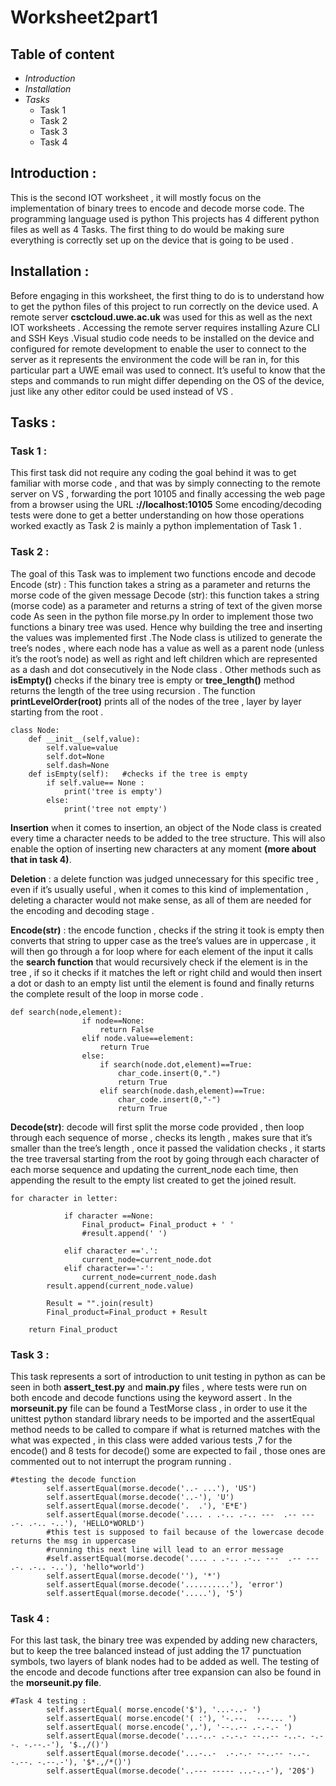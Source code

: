 # Worksheet2part1

## Table of content 
* *Introduction*
* *Installation*
* *Tasks*
    + Task 1
    + Task 2
    + Task 3
    + Task 4
## Introduction :
This is the second IOT worksheet , it will mostly focus on the implementation of binary trees to encode and decode morse code.
The programming language used is python 
This projects has 4 different python files as well as 4 Tasks.
The first thing to do would be making sure everything is correctly set up on the device that is going to be used .
## Installation :
Before engaging in this worksheet, the first thing to do is to understand how to get the python files of this project to run correctly on the device used.
A remote server **csctcloud.uwe.ac.uk** was used for this as well as the next IOT worksheets . Accessing the remote server requires installing   Azure CLI and SSH Keys  .Visual studio code needs to be installed on the device and configured for remote development to enable the user to connect to the server as it represents the environment the code will be ran in, for this particular part a UWE email was used to connect.
It’s useful to know that the steps and commands to run might differ depending on the OS of the device, just like any other editor could be used instead of VS .
## Tasks : 
### Task 1 :
This first task did not require any coding the goal behind it was to get familiar with morse code , and that was by simply connecting to the remote server on VS , forwarding the port 10105 and finally accessing the web page from a browser using the URL **://localhost:10105** 
Some encoding/decoding tests were done to get a better understanding on how those operations worked exactly as Task 2 is mainly a python implementation of Task 1 .
###	Task 2 :
The goal of this Task was to implement two functions encode and decode 
Encode (str) : This function takes a string as a parameter and returns the morse code of the given message
Decode (str): this function takes a string (morse code) as a parameter and returns a string of text of the given morse code 
As seen in the python file morse.py
In order to implement those two functions a binary tree was used. Hence why building the tree and inserting the values was implemented first .The Node class is utilized to generate the tree’s nodes , where  each node has a value as well as a parent node (unless it’s the root’s node) as well as right and left children which are represented as a dash and dot consecutively in the Node class  .
Other methods such as **isEmpty()** checks if the binary tree is empty or **tree_length()** method returns the length of the tree using recursion .
The function **printLevelOrder(root)** prints all of the nodes of the tree , layer by layer starting from the root .
```
class Node:
    def __init__(self,value):
        self.value=value
        self.dot=None
        self.dash=None
    def isEmpty(self):   #checks if the tree is empty 
        if self.value== None :
            print('tree is empty')
        else:
            print('tree not empty')
```
**Insertion** when it comes to insertion, an object of the Node class is created every time a character needs to be added to the tree structure. This will also enable the option of inserting new characters at any moment __(more about that in task 4)__.

**Deletion** : a delete function was judged unnecessary for this specific tree , even if it’s usually useful , when it comes to  this kind of implementation , deleting a character would not make sense, as all of them are needed for the encoding and decoding stage .

**Encode(str)** : the encode function , checks if the string it took is empty then  converts that string  to upper case as the tree’s values are in uppercase , it will then go through a for loop where for each element of the input it calls the __search function__ that would recursively check if the element is in the tree , if so it checks if it matches the left or right child and would then insert a dot or dash to an empty list until the element is found and finally returns the complete result of the loop in morse code .
```
def search(node,element):
                if node==None:
                    return False
                elif node.value==element:
                    return True
                else:  
                    if search(node.dot,element)==True:
                        char_code.insert(0,".")
                        return True
                    elif search(node.dash,element)==True:
                        char_code.insert(0,"-")
                        return True
```
**Decode(str)**: decode will first split the morse  code provided , then loop through each sequence of morse , checks its length , makes sure that it’s smaller than the tree’s length , once it passed the validation checks , it starts the tree traversal starting from the root by going through each character of each morse sequence and updating the current_node each time, then appending the result to the  empty list created to get the joined result.
```
for character in letter:
           
            if character ==None:
                Final_product= Final_product + ' '
                #result.append(' ')
               
            elif character =='.':
                current_node=current_node.dot
            elif character=='-':
                current_node=current_node.dash
        result.append(current_node.value)
       
        Result = "".join(result)
        Final_product=Final_product + Result 
    
    return Final_product

```

### Task 3 :
This task represents a sort of introduction to unit testing in python as can be seen in both **assert_test.py** and **main.py** files , where tests were run on both encode and decode functions using the keyword assert .
In the **morseunit.py** file can be found a TestMorse class , in order to use it the unittest python standard library  needs to be imported and  the assertEqual method needs to be called to compare if what is returned matches with the what was expected , in this class were added various tests ,7  for the encode() and 8 tests for decode() some are expected to fail , those  ones are commented out to not interrupt the program running .
```
#testing the decode function 
        self.assertEqual(morse.decode('..- ...'), 'US')
        self.assertEqual(morse.decode('..-'), 'U')
        self.assertEqual(morse.decode('.  .'), 'E*E')
        self.assertEqual(morse.decode('.... . .-.. .-.. ---  .-- --- .-. .-.. -..'), 'HELLO*WORLD')
        #this test is supposed to fail because of the lowercase decode returns the msg in uppercase 
        #running this next line will lead to an error message 
        #self.assertEqual(morse.decode('.... . .-.. .-.. ---  .-- --- .-. .-.. -..'), 'hello*world')
        self.assertEqual(morse.decode(''), '*')
        self.assertEqual(morse.decode('..........'), 'error')
        self.assertEqual(morse.decode('.....'), '5')

```
### Task 4 :

For this last task, the binary tree was expended by adding new characters, but to keep the tree balanced instead of just adding the 17 punctuation symbols, two layers of blank nodes had to be added as well.
The testing of the encode and decode functions after tree expansion can also be found in the **morseunit.py file**.
```
#Task 4 testing :
        self.assertEqual( morse.encode('$'), '...-..- ')
        self.assertEqual( morse.encode('( :'), '-.--.  ---... ')
        self.assertEqual( morse.encode(',.'), '--..-- .-.-.- ')
        self.assertEqual(morse.decode('...-..- .-.-.- --..-- -..-. -.--. -.--.-'), '$.,/()')
        self.assertEqual(morse.decode('...-..-  .-.-.- --..-- -..-.  -.--. -.--.-'), '$*.,/*()')
        self.assertEqual(morse.decode('..--- ----- ...-..-'), '20$')
```


